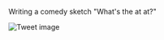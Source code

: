 Writing a comedy sketch "What's the at at?"


![Tweet image](/assets/crosspoast/FmxatdPaUAA8H-H.jpg)

